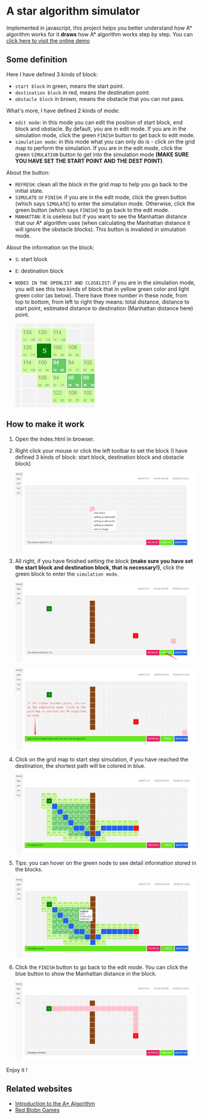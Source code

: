 # A star algorithm simulator

Implemented in javascript, this project helps you better understand how A* algorithm works for it **draws** how A* algorithm works step by step. You can [click here to visit the online demo](https://wonanut.github.io/archives/A-star/)



## Some definition

Here I have defined 3 kinds of block: 

- `start block` in green, means the start point.
- `destination block` in red, means the destination point.
- `obstacle block` in brown, means  the obstacle that you can not pass.



What's more, I have defined 2 kinds of mode:

- `edit mode`: in this mode you can edit the position of start block, end block and obstacle. By default, you are in edit mode. If you are in the simulation mode, click the green `FINISH` button to get back to edit mode.
- `simulation mode`: in this mode what you can only do is - click on the grid map to perform the simulation.  If you are in the edit mode, click the green `SIMULATION` button to get into the simulation mode **(MAKE SURE YOU HAVE SET THE START POINT AND THE DEST POINT)**. 



About the button:

- `REFRESH`: clean all the block in the grid map to help you go back to the initial state.
- `SIMULATE` or `FINISH`: if you are in the edit mode, click the green button (which says `SIMULATE`) to enter the simulation mode. Otherwise, click the green button (which says `FINISH`) to go back to the edit mode.
- `MANHATTAN`: it is useless but if  you want to see the Manhattan distance that our A* algorithm uses (when calculating the Manhattan distance it will ignore the obstacle blocks). This button is invalided in simulation mode.



About the information on the block:

- `S`: start block

- `E`: destination block

- `NODES IN THE OPENLIST AND CLOSELIST`: if you are in the simulation mode, you will see this two kinds of block that in yellow green color and light green color (as below). There have three number in these node, from top to bottom, from left to right they means: total distance, distance to start point, estimated distance to destination (Manhattan distance here) point.

  ![](./images/intro7.jpg)



## How to make it work

1. Open the index.html in browser.

2. Right click your mouse or click the left toolbar to set the block (I have defined 3 kinds of block: start block, destination block and obstacle block)

   ![](./images/intro1.jpg)

3. All right, if you have finished setting the block **(make sure you have set the start block and destination block, that is necessary!)**, click the green block to enter the `simulation mode`.

   ![](./images/intro2.jpg)

   ![](./images/intro3.jpg)

4. Click on the grid map to start step simulation, if you have reached the destination, the shortest path will be colored in blue.

   ![](./images/intro4.jpg)

5. Tips: you can hover on the green node to see detail information stored in the blocks.

   ![](./images/intro5.jpg)

6. Click the `FINISH` button to go back to the edit mode. You can click the blue button to show the Manhattan distance in the block.

   ![](./images/intro6.jpg)



Enjoy it !

## Related websites
- [Introduction to the A* Algorithm](https://www.redblobgames.com/pathfinding/a-star/introduction.html)
- [Red Blobn Games](https://www.redblobgames.com/)
